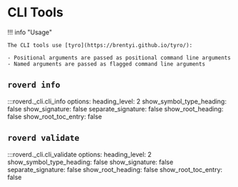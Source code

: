 # CLI Tools

!!! info "Usage"

    The CLI tools use [tyro](https://brentyi.github.io/tyro/):
    
    - Positional arguments are passed as positional command line arguments
    - Named arguments are passed as flagged command line arguments

## `roverd info`

:::roverd._cli.cli_info
    options:
        heading_level: 2
        show_symbol_type_heading: false
        show_signature: false
        separate_signature: false
        show_root_heading: false
        show_root_toc_entry: false

## `roverd validate`

:::roverd._cli.cli_validate
    options:
        heading_level: 2
        show_symbol_type_heading: false
        show_signature: false
        separate_signature: false
        show_root_heading: false
        show_root_toc_entry: false
